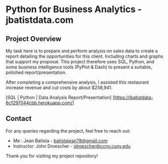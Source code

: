 # Python for Business Analytics - jbatistdata.com

## Project Overview

My task here is to prepare and perform analysis on sales data to create a report detailing the opportunities for this client. Including charts and graphs that support my proposal. This project therefore uses SQL, Python, and some business intelligence tools (PyPlot & Dash) to present a suitable, polished report/presentation.

After completing a comprehensive analysis, I assisted this restaurant increase revenue and cut costs by about $258,941.


[SQL | Python | Data Analysis Report/Presentation] [https://jbatistdata-6c1297044cbb.herokuapp.com/]


## Contact
For any queries regarding the project, feel free to reach out:
- Me : Jean Batista - batistajean78@gmail.com
- Instructor: John Droescher - jdroescher@ccny.cuny.edu
  
Thank you for visiting my project repository!




